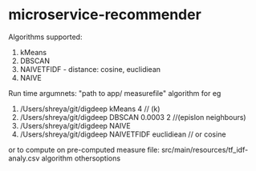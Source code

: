 # microservice-recommender
Algorithms supported: 
1. kMeans
2. DBSCAN
3. NAIVETFIDF - distance: cosine, euclidiean
4. NAIVE 


 
Run time argumnets: 
"path to app/ measurefile" algorithm 
for eg
1. /Users/shreya/git/digdeep kMeans 4 // (k)
2. /Users/shreya/git/digdeep DBSCAN 0.0003 2  //(epislon neighbours)
3. /Users/shreya/git/digdeep NAIVE
4. /Users/shreya/git/digdeep NAIVETFIDF euclidiean  // or cosine 

or to compute on pre-computed measure file: 
 src/main/resources/tf_idf-analy.csv algorithm othersoptions

